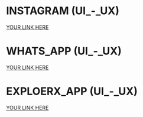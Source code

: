# INSTAGRAM (UI_-_UX)
[YOUR LINK HERE](https://www.figma.com/design/BN3O6ifSwOF9oWhgKJkGF1/Instagram-home-page?node-id=0-1&t=Di9ghWTTpumQSNmB-1)

# WHATS_APP (UI_-_UX)
[YOUR LINK HERE](https://www.figma.com/design/vFs79IJI1am6KlI7xbmwjC/WhatsApp?node-id=0-1&p=f&t=mmK78kZSSi9ql0Zf-0)

# EXPLOERX_APP (UI_-_UX)
[YOUR LINK HERE](https://www.figma.com/design/J38lWXrqHI9qnZyTnblpf3/Project?node-id=0-1&p=f&t=wYrwBWyL7Xmg1FCO-0)
